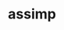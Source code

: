 ---
title: "assimp"
layout: cache
categories: [package, develop]
meta: {"compilers": ["gcc@=11.1.0", "gcc@=11.4.0", "oneapi@=2024.2.1"], "num_specs": 15, "num_specs_by_stack": {"data-vis-sdk": 7, "e4s": 2, "e4s-oneapi": 3, "hep": 3, "root": 15}, "oss": ["ubuntu20.04", "ubuntu22.04"], "platforms": ["linux"], "stacks": ["data-vis-sdk", "e4s", "e4s-oneapi", "hep", "root"], "targets": ["x86_64_v3"], "versions": ["5.4.3"]}
spec_details: [{"compiler": "gcc@=11.1.0", "hash": "2iw7krsht3csb6eorrvvriegf4cmu64w", "os": "ubuntu20.04", "platform": "linux", "size": "-", "stacks": ["data-vis-sdk", "root"], "target": "x86_64_v3", "variants": ["build_system=cmake", "build_type=Release", "generator=make", "~ipo", "+shared"], "versions": ["5.4.3"]}, {"compiler": "oneapi@=2024.2.1", "hash": "2wdj53f2ij6jr6grw6bbwirgdlz6ggz5", "os": "ubuntu22.04", "platform": "linux", "size": "-", "stacks": ["e4s-oneapi", "root"], "target": "x86_64_v3", "variants": ["build_system=cmake", "build_type=Release", "generator=make", "~ipo", "+shared"], "versions": ["5.4.3"]}, {"compiler": "gcc@=11.1.0", "hash": "dt7bnmxq5wknjkvhtmnn7rr32vexec3d", "os": "ubuntu20.04", "platform": "linux", "size": "-", "stacks": ["data-vis-sdk", "root"], "target": "x86_64_v3", "variants": ["build_system=cmake", "build_type=Release", "generator=make", "~ipo", "+shared"], "versions": ["5.4.3"]}, {"compiler": "gcc@=11.1.0", "hash": "gym4dnw2tij2x2qe6kwchacx3y5kubc3", "os": "ubuntu20.04", "platform": "linux", "size": "-", "stacks": ["data-vis-sdk", "root"], "target": "x86_64_v3", "variants": ["build_system=cmake", "build_type=Release", "generator=make", "~ipo", "+shared"], "versions": ["5.4.3"]}, {"compiler": "gcc@=11.4.0", "hash": "l2w3ydgdt5wglxwf5ki7klokgusqeutc", "os": "ubuntu22.04", "platform": "linux", "size": "-", "stacks": ["hep", "root"], "target": "x86_64_v3", "variants": ["build_system=cmake", "build_type=Release", "generator=make", "~ipo", "+shared"], "versions": ["5.4.3"]}, {"compiler": "gcc@=11.1.0", "hash": "nvu67tpm4zxxygc4berjt2kxglh2zjbr", "os": "ubuntu20.04", "platform": "linux", "size": "-", "stacks": ["data-vis-sdk", "root"], "target": "x86_64_v3", "variants": ["build_system=cmake", "build_type=Release", "generator=make", "~ipo", "+shared"], "versions": ["5.4.3"]}, {"compiler": "gcc@=11.1.0", "hash": "o5z7tbb2vpojb6j5nxzdawponelzxntl", "os": "ubuntu20.04", "platform": "linux", "size": "-", "stacks": ["data-vis-sdk", "root"], "target": "x86_64_v3", "variants": ["build_system=cmake", "build_type=Release", "generator=make", "~ipo", "+shared"], "versions": ["5.4.3"]}, {"compiler": "gcc@=11.4.0", "hash": "p73zq2vtfim3t3awf3wsrmjunkavcdvt", "os": "ubuntu22.04", "platform": "linux", "size": "-", "stacks": ["hep", "root"], "target": "x86_64_v3", "variants": ["build_system=cmake", "build_type=Release", "generator=make", "~ipo", "+shared"], "versions": ["5.4.3"]}, {"compiler": "oneapi@=2024.2.1", "hash": "pje454tvvbmij6gjujygx63237b3xhrw", "os": "ubuntu22.04", "platform": "linux", "size": "-", "stacks": ["e4s-oneapi", "root"], "target": "x86_64_v3", "variants": ["build_system=cmake", "build_type=Release", "generator=make", "~ipo", "+shared"], "versions": ["5.4.3"]}, {"compiler": "gcc@=11.4.0", "hash": "pke2s45hwwglopo3m2dkftfbespsy5ym", "os": "ubuntu22.04", "platform": "linux", "size": "-", "stacks": ["hep", "root"], "target": "x86_64_v3", "variants": ["build_system=cmake", "build_type=Release", "generator=make", "~ipo", "+shared"], "versions": ["5.4.3"]}, {"compiler": "oneapi@=2024.2.1", "hash": "r4noydrraoabirme4ut2zrvtdgfbuxqr", "os": "ubuntu22.04", "platform": "linux", "size": "-", "stacks": ["e4s-oneapi", "root"], "target": "x86_64_v3", "variants": ["build_system=cmake", "build_type=Release", "generator=make", "~ipo", "+shared"], "versions": ["5.4.3"]}, {"compiler": "gcc@=11.1.0", "hash": "tzxid54fd5rfnsxpqfaupqxdxrij7vww", "os": "ubuntu20.04", "platform": "linux", "size": "-", "stacks": ["data-vis-sdk", "root"], "target": "x86_64_v3", "variants": ["build_system=cmake", "build_type=Release", "generator=make", "~ipo", "+shared"], "versions": ["5.4.3"]}, {"compiler": "gcc@=11.4.0", "hash": "vqkmqf5yvvjn5tyqh7d7dipjcobgzyt3", "os": "ubuntu22.04", "platform": "linux", "size": "-", "stacks": ["e4s", "root"], "target": "x86_64_v3", "variants": ["build_system=cmake", "build_type=Release", "generator=make", "~ipo", "+shared"], "versions": ["5.4.3"]}, {"compiler": "gcc@=11.1.0", "hash": "xvcuxoewll74w2ztwuc4vxpzqrjyuog7", "os": "ubuntu20.04", "platform": "linux", "size": "-", "stacks": ["data-vis-sdk", "root"], "target": "x86_64_v3", "variants": ["build_system=cmake", "build_type=Release", "generator=make", "~ipo", "+shared"], "versions": ["5.4.3"]}, {"compiler": "gcc@=11.4.0", "hash": "zi5tmnhatcjvdtk7if7zflp5haagh45p", "os": "ubuntu22.04", "platform": "linux", "size": "-", "stacks": ["e4s", "root"], "target": "x86_64_v3", "variants": ["build_system=cmake", "build_type=Release", "generator=make", "~ipo", "+shared"], "versions": ["5.4.3"]}]
---